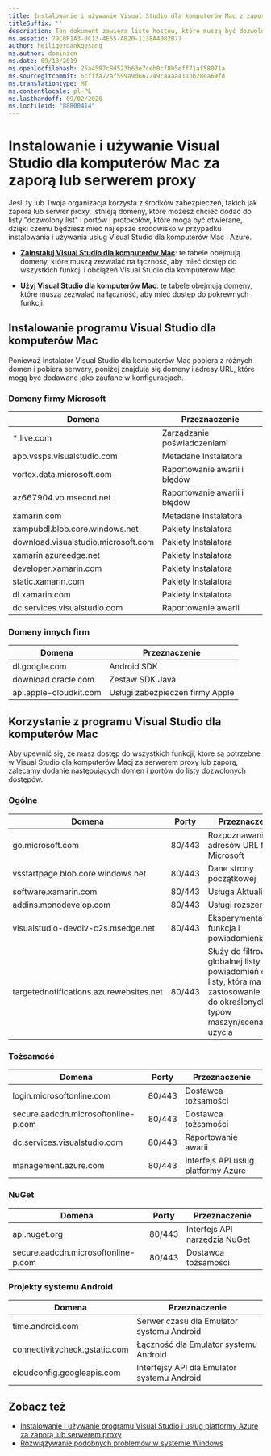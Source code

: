 ```yaml
---
title: Instalowanie i używanie Visual Studio dla komputerów Mac z zaporą lub serwerem proxy
titleSuffix: ''
description: Ten dokument zawiera listę hostów, które muszą być dozwolone w zaporze, aby umożliwić działanie Visual Studio dla komputerów Mac (i jego obciążeń, w tym Xamarin), do pracy w środowisku firmowym.
ms.assetid: 79C0F1A3-0C13-4E55-A820-1138A4082B77
author: heiligerdankgesang
ms.author: dominicn
ms.date: 09/18/2019
ms.openlocfilehash: 25a4597c8d523b63e7ceb0cf8b5eff71af58071a
ms.sourcegitcommit: 6cfffa72af599a9d667249caaaa411bb28ea69fd
ms.translationtype: MT
ms.contentlocale: pl-PL
ms.lasthandoff: 09/02/2020
ms.locfileid: "88800414"
---
```

# <a name="install-and-use-visual-studio-for-mac-behind-a-firewall-or-proxy-server"></a>Instalowanie i używanie Visual Studio dla komputerów Mac za zaporą lub serwerem proxy

Jeśli ty lub Twoja organizacja korzysta z środków zabezpieczeń, takich jak zapora lub serwer proxy, istnieją domeny, które możesz chcieć dodać do listy "dozwolony list" i portów i protokołów, które mogą być otwierane, dzięki czemu będziesz mieć najlepsze środowisko w przypadku instalowania i używania usług Visual Studio dla komputerów Mac i Azure.

- [**Zainstaluj Visual Studio dla komputerów Mac**](#install-visual-studio-for-mac): te tabele obejmują domeny, które muszą zezwalać na łączność, aby mieć dostęp do wszystkich funkcji i obciążeń Visual Studio dla komputerów Mac.

- [**Użyj Visual Studio dla komputerów Mac**](#use-visual-studio-for-mac): te tabele obejmują domeny, które muszą zezwalać na łączność, aby mieć dostęp do pokrewnych funkcji.

## <a name="install-visual-studio-for-mac"></a>Instalowanie programu Visual Studio dla komputerów Mac

Ponieważ Instalator Visual Studio dla komputerów Mac pobiera z różnych domen i pobiera serwery, poniżej znajdują się domeny i adresy URL, które mogą być dodawane jako zaufane w konfiguracjach.

### <a name="microsoft-domains"></a>Domeny firmy Microsoft

| Domena| Przeznaczenie |
| ----------------------------------- |---------------------------|
| *.live.com| Zarządzanie poświadczeniami |
| app.vssps.visualstudio.com| Metadane Instalatora|
| vortex.data.microsoft.com | Raportowanie awarii i błędów |
| az667904.vo.msecnd.net| Raportowanie awarii i błędów |
| xamarin.com | Metadane Instalatora|
| xampubdl.blob.core.windows.net| Pakiety Instalatora|
| download.visualstudio.microsoft.com | Pakiety Instalatora|
| xamarin.azureedge.net | Pakiety Instalatora|
| developer.xamarin.com | Pakiety Instalatora|
| static.xamarin.com | Pakiety Instalatora|
| dl.xamarin.com | Pakiety Instalatora|
| dc.services.visualstudio.com| Raportowanie awarii |

### <a name="third-party-domains"></a>Domeny innych firm

| Domena| Przeznaczenie |
| --------------------------|-------------------------|
| dl.google.com | Android SDK |
| download.oracle.com | Zestaw SDK Java|
| api.apple-cloudkit.com| Usługi zabezpieczeń firmy Apple |

## <a name="use-visual-studio-for-mac"></a>Korzystanie z programu Visual Studio dla komputerów Mac

Aby upewnić się, że masz dostęp do wszystkich funkcji, które są potrzebne w Visual Studio dla komputerów Macj za serwerem proxy lub zaporą, zalecamy dodanie następujących domen i portów do listy dozwolonych dostępów.

### <a name="general"></a>Ogólne

| Domena | Porty|Przeznaczenie|
| ----------------------|------------------|------------------|
| go.microsoft.com | 80/443|Rozpoznawanie adresów URL firmy Microsoft |
| vsstartpage.blob.core.windows.net| 80/443| Dane strony początkowej|
| software.xamarin.com |  80/443|Usługa Aktualizator|
| addins.monodevelop.com | 80/443| Usługi rozszerzeń |
| visualstudio-devdiv-c2s.msedge.net | 80/443| Eksperymentalna funkcja i powiadomienia |
| targetednotifications.azurewebsites.net|  80/443| Służy do filtrowania globalnej listy powiadomień do listy, która ma zastosowanie tylko do określonych typów maszyn/scenariuszy użycia|

### <a name="identity"></a>Tożsamość

| Domena | Porty|Przeznaczenie|
| ----------------------|------------------|------------------|
| login.microsoftonline.com | 80/443| Dostawca tożsamości|
| secure.aadcdn.microsoftonline-p.com | 80/443|Dostawca tożsamości|
| dc.services.visualstudio.com| 80/443|Raportowanie awarii|
| management.azure.com|80/443| Interfejs API usług platformy Azure |

### <a name="nuget"></a>NuGet

| Domena | Porty|Przeznaczenie|
| ----------------------|------------------|------------------|
| api.nuget.org | 80/443|Interfejs API narzędzia NuGet|
| secure.aadcdn.microsoftonline-p.com |80/443| Dostawca tożsamości|

### <a name="android-projects"></a>Projekty systemu Android

| Domena| Przeznaczenie|
| ------------------------------------|------------------------------------|
| time.android.com| Serwer czasu dla Emulator systemu Android |
| connectivitycheck.gstatic.com | Łączność dla Emulator systemu Android|
| cloudconfig.googleapis.com| Interfejsy API dla Emulator systemu Android|

## <a name="see-also"></a>Zobacz też

- [Instalowanie i używanie programu Visual Studio i usług platformy Azure za zaporą lub serwerem proxy](/visualstudio/install/install-and-use-visual-studio-behind-a-firewall-or-proxy-server)
- [Rozwiązywanie podobnych problemów w systemie Windows](/visualstudio/install/troubleshooting-network-related-errors-in-visual-studio)
